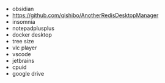 

- obsidian
- https://github.com/qishibo/AnotherRedisDesktopManager
- insomnia
- notepadplusplus
- docker desktop
- tree size 
- vlc player
- vscode
- jetbrains 
- cpuid 
- google drive